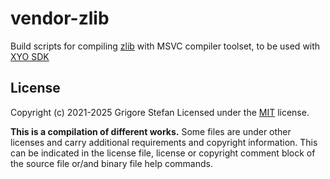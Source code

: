 # vendor-zlib
Build scripts for compiling [zlib](https://www.zlib.net/) with MSVC compiler toolset, to be used with [XYO SDK](https://github.com/g-stefan/xyo-sdk)

## License

Copyright (c) 2021-2025 Grigore Stefan
Licensed under the [MIT](LICENSE) license.

**This is a compilation of different works.**
Some files are under other licenses and carry additional requirements and copyright information.
This can be indicated in the license file, license or copyright comment block of the source file or/and binary file help commands.

